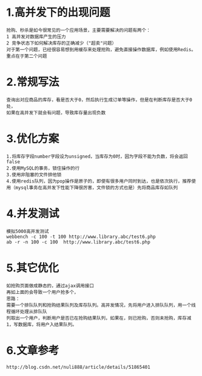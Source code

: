 # 1.高并发下的出现问题
    抢购、秒杀是如今很常见的一个应用场景，主要需要解决的问题有两个：
    1 高并发对数据库产生的压力
    2 竞争状态下如何解决库存的正确减少（"超卖"问题）
    对于第一个问题，已经很容易想到用缓存来处理抢购，避免直接操作数据库，例如使用Redis。重点在于第二个问题

# 2.常规写法
    查询出对应商品的库存，看是否大于0，然后执行生成订单等操作，但是在判断库存是否大于0处，
    如果在高并发下就会有问题，导致库存量出现负数

# 3.优化方案
    1.将库存字段number字段设为unsigned，当库存为0时，因为字段不能为负数，将会返回false
    2.使用MySQL的事务，锁住操作的行
    3.使用非阻塞的文件排他锁
    4.使用redis队列，因为pop操作是原子的，即使有很多用户同时到达，也是依次执行，推荐使用（mysql事务在高并发下性能下降很厉害，文件锁的方式也是）先将商品库存如队列

# 4.并发测试
    模拟5000高并发测试
    webbench -c 100 -t 100 http://www.library.abc/test6.php
    ab -r -n 100 -c 100  http://www.library.abc/test6.php

# 5.其它优化
    如抢购页面做成静态的，通过ajax调用接口
    再如上面的会导致一个用户抢多个，
    思路：
    需要一个排队队列和抢购结果队列及库存队列。高并发情况，先将用户进入排队队列，用一个线程循环处理从排队队
    列取出一个用户，判断用户是否已在抢购结果队列，如果在，则已抢购，否则未抢购，库存减1，写数据库，将用户入结果队列。

# 6.文章参考
    http://blog.csdn.net/nuli888/article/details/51865401

